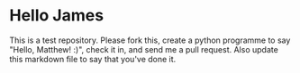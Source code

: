 # Hello James

This is a test repository. Please fork this, create a python programme to say "Hello, Matthew! :)", check it in, and send me a pull request. Also update this markdown file to say that you've done it. 
